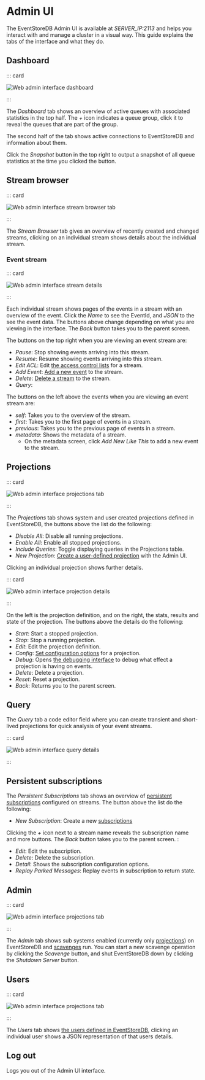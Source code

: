 # Admin UI

The EventStoreDB Admin UI is available at _SERVER_IP:2113_ and helps you interact with and manage a cluster in a visual way. This guide explains the tabs of the interface and what they do.

## Dashboard

::: card

![Web admin interface dashboard](./images/wai-dashboard.png)

:::

The _Dashboard_ tab shows an overview of active queues with associated statistics in the top half. The _+_ icon indicates a queue group, click it to reveal the queues that are part of the group.

The second half of the tab shows active connections to EventStoreDB and information about them.

Click the _Snapshot_ button in the top right to output a snapshot of all queue statistics at the time you clicked the button.

## Stream browser

::: card

![Web admin interface stream browser tab](./images/wai-stream-browser.png)

:::

The _Stream Browser_ tab gives an overview of recently created and changed streams, clicking on an individual stream shows details about the individual stream.

### Event stream

::: card

![Web admin interface stream details](./images/wai-stream-details.png)

:::

Each individual stream shows pages of the events in a stream with an overview of the event. Click the _Name_ to see the EventId, and _JSON_ to the see the event data. The buttons above change depending on what you are viewing in the interface. The _Back_ button takes you to the parent screen.

The buttons on the top right when you are viewing an event stream are:

- _Pause_: Stop showing events arriving into this stream.
- _Resume_: Resume showing events arriving into this stream.
- _Edit ACL_: Edit [the access control lists](security.md#access-control-lists) for a stream.
- _Add Event_: [Add a new event](@clients/http-api/README.md#appending-events) to the stream.
- _Delete_: [Delete a stream](@clients/http-api/README.md#deleting-a-stream) to the stream.
- _Query_:

The buttons on the left above the events when you are viewing an event stream are:

- _self_: Takes you to the overview of the stream.
- _first_: Takes you to the first page of events in a stream.
- _previous_: Takes you to the previous page of events in a stream.
- _metadata_: Shows the metadata of a stream.
  - On the metadata screen, click _Add New Like This_ to add a new event to the stream.

## Projections

::: card

![Web admin interface projections tab](./images/wai-projections.png)

:::

The _Projections_ tab shows system and user created projections defined in EventStoreDB, the buttons above the list do the following:

- _Disable All_: Disable all running projections.
- _Enable All_: Enable all stopped projections.
- _Include Queries_: Toggle displaying queries in the Projections table.
- _New Projection_: [Create a user-defined projection](projections.md#user-defined-projections) with the Admin UI.

Clicking an individual projection shows further details.

::: card

![Web admin interface projection details](./images/wai-projection-details.jpg)

:::

On the left is the projection definition, and on the right, the stats, results and state of the projection. The buttons above the details do the following:

- _Start_: Start a stopped projection.
- _Stop_: Stop a running projection.
- _Edit_: Edit the projection definition.
- _Config_: [Set configuration options](projections.md#configuring-projections) for a projection.
- _Debug_: Opens [the debugging interface](projections.md#debugging) to debug what effect a projection is having on events.
- _Delete_: Delete a projection.
- _Reset_: Reset a projection.
- _Back_: Returns you to the parent screen.

## Query

The _Query_ tab a code editor field where you can create transient and short-lived projections for quick analysis of your event streams.

::: card

![Web admin interface query details](./images/wai-query-details.png)

:::

## Persistent subscriptions

The _Persistent Subscriptions_ tab shows an overview of [persistent subscriptions](@clients/http-api/persistent.md) configured on streams. The button above the list do the following:

- _New Subscription_: Create a new [subscriptions](@clients/http-api/README.md#reading-subscribing-events)

Clicking the _+_ icon next to a stream name reveals the subscription name and more buttons. The _Back_ button takes you to the parent screen. :

- _Edit_: Edit the subscription.
- _Delete_: Delete the subscription.
- _Detail_: Shows the subscription configuration options.
- _Replay Parked Messages_: Replay events in subscription to return state.

## Admin

::: card

![Web admin interface projections tab](./images/wai-admin.png)

:::

The _Admin_ tab shows sub systems enabled (currently only [projections](projections.md)) on EventStoreDB and [scavenges](operations.md#scavenging-events) run. You can start a new scavenge operation by clicking the _Scavenge_ button, and shut EventStoreDB down by clicking the _Shutdown Server_ button.

## Users

::: card

![Web admin interface projections tab](./images/wai-users.png)

:::

The _Users_ tab shows [the users defined in EventStoreDB](security.md#authentication), clicking an individual user shows a JSON representation of that users details.

## Log out

Logs you out of the Admin UI interface.
